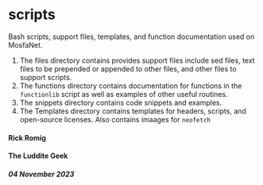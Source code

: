 # scripts

Bash scripts, support files, templates, and function documentation used on MosfaNet.

1. The files directory contains provides support files include sed files, text files to be prepended or appended to other files, and other files to support scripts.
2. The functions directory contains documentation for functions in the `functionlib` script as well as examples of other useful routines.
3. The snippets directory contains code snippets and examples.
4. The Templates directory contains templates for headers, scripts, and open-source licenses. Also contains imaages for `neofetch`

#### Rick Romig
#### The Luddite Geek
##### 04 November 2023